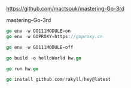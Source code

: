 

https://github.com/mactsouk/mastering-Go-3rd

mastering-Go-3rd


```go
go env -w GO111MODULE=on
go env -w GOPROXY=https://goproxy.cn
```

```go
go env -w GO111MODULE=off
```

```go
go build -o helloWorld hw.go

go run hw.go

go install github.com/rakyll/hey@latest
```